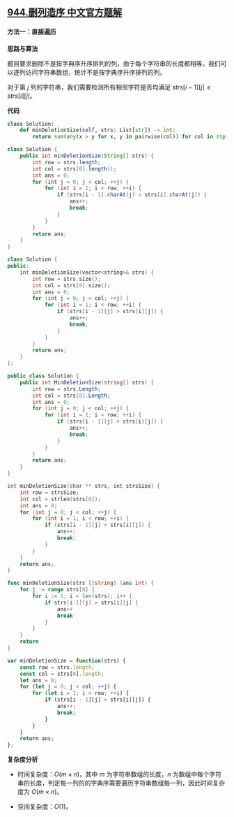 ## [944.删列造序 中文官方题解](https://leetcode.cn/problems/delete-columns-to-make-sorted/solutions/100000/shan-lie-zao-xu-by-leetcode-solution-bqyy)

#### 方法一：直接遍历

**思路与算法**

题目要求删除不是按字典序升序排列的列，由于每个字符串的长度都相等，我们可以逐列访问字符串数组，统计不是按字典序升序排列的列。

对于第 $j$ 列的字符串，我们需要检测所有相邻字符是否均满足 $\textit{strs}[i-1][j] \le \textit{strs}[i][j]$。

**代码**

```Python [sol1-Python3]
class Solution:
    def minDeletionSize(self, strs: List[str]) -> int:
        return sum(any(x > y for x, y in pairwise(col)) for col in zip(*strs))  # 空间复杂度为 O(m)，改用下标枚举可以达到 O(1)
```

```Java [sol1-Java]
class Solution {
    public int minDeletionSize(String[] strs) {
        int row = strs.length;
        int col = strs[0].length();
        int ans = 0;
        for (int j = 0; j < col; ++j) {
            for (int i = 1; i < row; ++i) {
                if (strs[i - 1].charAt(j) > strs[i].charAt(j)) {
                    ans++;
                    break;
                }
            }
        }
        return ans;
    }
}
```

```C++ [sol1-C++]
class Solution {
public:
    int minDeletionSize(vector<string>& strs) {
        int row = strs.size();
        int col = strs[0].size();
        int ans = 0;
        for (int j = 0; j < col; ++j) {
            for (int i = 1; i < row; ++i) {
                if (strs[i - 1][j] > strs[i][j]) {
                    ans++;
                    break;
                }
            }
        }
        return ans;
    }
};
```

```C# [sol1-C#]
public class Solution {
    public int MinDeletionSize(string[] strs) {
        int row = strs.Length;
        int col = strs[0].Length;
        int ans = 0;
        for (int j = 0; j < col; ++j) {
            for (int i = 1; i < row; ++i) {
                if (strs[i - 1][j] > strs[i][j]) {
                    ans++;
                    break;
                }
            }
        }
        return ans;
    }
}
```

```C [sol1-C]
int minDeletionSize(char ** strs, int strsSize) {
    int row = strsSize;
    int col = strlen(strs[0]);
    int ans = 0;
    for (int j = 0; j < col; ++j) {
        for (int i = 1; i < row; ++i) {
            if (strs[i - 1][j] > strs[i][j]) {
                ans++;
                break;
            }
        }
    }
    return ans;
}
```

```go [sol1-Golang]
func minDeletionSize(strs []string) (ans int) {
    for j := range strs[0] {
        for i := 1; i < len(strs); i++ {
            if strs[i-1][j] > strs[i][j] {
                ans++
                break
            }
        }
    }
    return
}
```

```JavaScript [sol1-JavaScript]
var minDeletionSize = function(strs) {
    const row = strs.length;
    const col = strs[0].length;
    let ans = 0;
    for (let j = 0; j < col; ++j) {
        for (let i = 1; i < row; ++i) {
            if (strs[i - 1][j] > strs[i][j]) {
                ans++;
                break;
            }
        }
    }
    return ans;
};
```

**复杂度分析**

- 时间复杂度：$O(m \times n)$，其中 $m$ 为字符串数组的长度，$n$ 为数组中每个字符串的长度，判定每一列的的字典序需要遍历字符串数组每一列，因此时间复杂度为 $O(m \times n)$。

- 空间复杂度：$O(1)$。